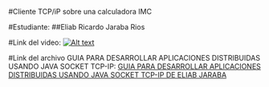 #Cliente TCP/iP sobre una calculadora IMC

#Estudiante: 
##Eliab Ricardo Jaraba Rios

#Link del video:
[![Alt text](https://img.youtube.com/vi/SJ7y1wyDREo/0.jpg)](https://www.youtube.com/watch?v=SJ7y1wyDREo)

#Link del archivo GUIA PARA DESARROLLAR APLICACIONES DISTRIBUIDAS USANDO JAVA SOCKET TCP-IP:
[GUIA PARA DESARROLLAR APLICACIONES DISTRIBUIDAS USANDO JAVA SOCKET TCP-IP DE ELIAB JARABA](https://github.com/EliabRicardoIS04/ClienteTCP-IP-imc/raw/refs/heads/main/GUIA%20PARA%20DESARROLLAR%20APLICACIONES%20DISTRIBUIDAS%20USANDO%20JAVA%20SOCKET%20TCP-IP.docx)
